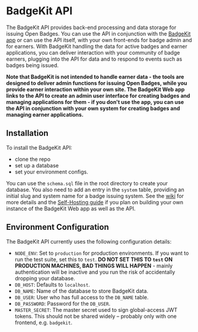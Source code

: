 # BadgeKit API

The BadgeKit API provides back-end processing and data storage for issuing Open Badges. You can use the API in conjunction with the [BadgeKit app](https://github.com/mozilla/openbadges-badgekit) or can use the API itself, with your own front-ends for badge admin and for earners. With BadgeKit handling the data for active badges and earner applications, you can deliver interaction with your community of badge earners, plugging into the API for data and to respond to events such as badges being issued.

__Note that BadgeKit is not intended to handle earner data - the tools are designed to deliver admin functions for issuing Open Badges, while you provide earner interaction within your own site. The BadgeKit Web app links to the API to create an admin user interface for creating badges and managing applications for them - if you don't use the app, you can use the API in conjunction with your own system for creating badges and managing earner applications.__

## Installation

To install the BadgeKit API: 
* clone the repo
* set up a database
* set your environment configs.

You can use the `schema.sql` file in the root directory to create your database. You also need to add an entry in the `system` table, providing an initial slug and system name for a badge issuing system. See the [wiki](https://github.com/mozilla/badgekit-api/wiki) for more details and the [Self-Hosting guide](https://github.com/mozilla/openbadges-badgekit/wiki/BadgeKit-Self-Hosting-Guide) if you plan on building your own instance of the BadgeKit Web app as well as the API.

## Environment Configuration

The BadgeKit API currently uses the following configuration details:

* `NODE_ENV`: Set to `production` for production environments. If you want to run the test suite, set this to `test`. **DO NOT SET THIS TO `test` ON PRODUCTION MACHINES, BAD THINGS WILL HAPPEN** - mainly authentication will be inactive and you run the risk of accidentally dropping your database.
* `DB_HOST`: Defaults to `localhost`.
* `DB_NAME`: Name of the database to store BadgeKit data.
* `DB_USER`: User who has full access to the `DB_NAME` table.
* `DB_PASSWORD`: Password for the `DB_USER`.
* `MASTER_SECRET`: The master secret used to sign global-access JWT tokens. This should not be shared widely – probably only with one frontend, e.g. `badgekit`.
